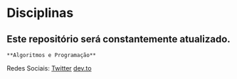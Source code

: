 # Disciplinas
## Este repositório será constantemente atualizado.

	**Algoritmos e Programação**






Redes Sociais:
[Twitter](www.twitter.com/mengoluks)
[dev.to](www.dev.to/lucasaranha)
